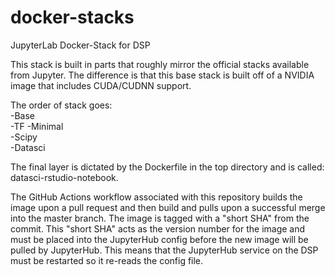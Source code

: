 # docker-stacks
JupyterLab Docker-Stack for DSP

This stack is built in parts that roughly mirror the official stacks available from Jupyter. The difference is that this base stack is built off of a NVIDIA image that includes CUDA/CUDNN support.

 The order of stack goes:  
 -Base  
 -TF
 -Minimal  
 -Scipy  
 -Datasci 

The final layer is dictated by the Dockerfile in the top directory and is called: datasci-rstudio-notebook.

The GitHub Actions workflow associated with this repository builds the image upon a pull request and then build and pulls upon a successful merge into the master branch. The image is tagged with a "short SHA" from the commit. This "short SHA" acts as the version number for the image and must be placed into the JupyterHub config before the new image will be pulled by JupyterHub.  This means that the JupyterHub service on the DSP must be restarted so it re-reads the config file.
